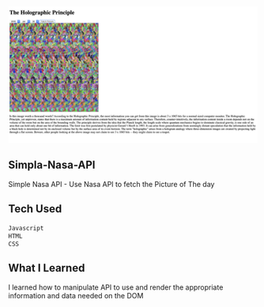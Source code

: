 ![img](nasa-api.png)
## Simpla-Nasa-API
Simple Nasa API - Use Nasa API to fetch the Picture of The day

## Tech Used
    
    Javascript
    HTML
    CSS
    

## What I Learned

I learned how to manipulate API to use and render the appropriate information and data needed on the DOM



